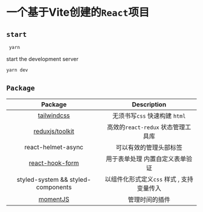 # 一个基于Vite创建的`React`项目

## `start`
```sh
 yarn
```
start the development server
```sh
yarn dev
```
## `Package`
|    Package                                     |    Description                                        |
|:-------------:                                 |:-----------------:                                    |
|[tailwindcss](https://www.tailwindcss.cn)       | 无须书写`css` 快速构建 `html`                            |
|[reduxjs/toolkit](https://redux-toolkit.js.org/)| 高效的`react-redux` 状态管理工具库                        |
|react-helmet-async                              | 可以有效的管理头部标签                                    |
|[react-hook-form](https://legacy.react-hook-form.com/)| 用于表单处理 内置自定义表单验证                       |
|styled-system && styled-components              | 以组件化形式定义`css` 样式 , 支持变量传入                   |
| [momentJS](https://momentjs.com/)              | 管理时间的插件                                           |